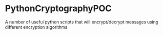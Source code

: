 # PythonCryptographyPOC
A number of useful python scripts that will encrypt/decrypt messages using different encryption algorithms
